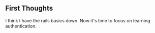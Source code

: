 ## First Thoughts

I think I have the rails basics down. Now it's time to focus on learning authentication.

